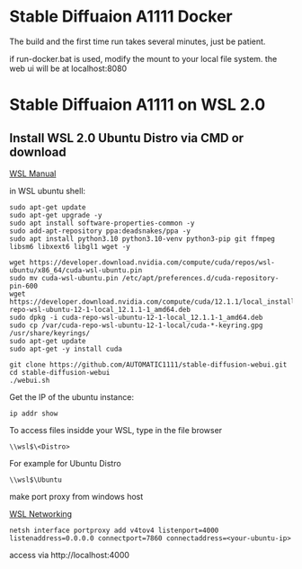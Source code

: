 # Stable Diffuaion A1111 Docker

The build and the first time run takes several minutes, just be patient.

if run-docker.bat is used, modify the mount to your local file system. the web ui will be at localhost:8080


# Stable Diffuaion A1111 on WSL 2.0
## Install WSL 2.0 Ubuntu Distro via CMD or download 

[WSL Manual](https://github.com/MicrosoftDocs/WSL/blob/main/WSL/install-manual.md)

in WSL ubuntu shell:

``` shell
sudo apt-get update
sudo apt-get upgrade -y
sudo apt install software-properties-common -y
sudo add-apt-repository ppa:deadsnakes/ppa -y
sudo apt install python3.10 python3.10-venv python3-pip git ffmpeg libsm6 libxext6 libgl1 wget -y

wget https://developer.download.nvidia.com/compute/cuda/repos/wsl-ubuntu/x86_64/cuda-wsl-ubuntu.pin
sudo mv cuda-wsl-ubuntu.pin /etc/apt/preferences.d/cuda-repository-pin-600
wget https://developer.download.nvidia.com/compute/cuda/12.1.1/local_installers/cuda-repo-wsl-ubuntu-12-1-local_12.1.1-1_amd64.deb
sudo dpkg -i cuda-repo-wsl-ubuntu-12-1-local_12.1.1-1_amd64.deb
sudo cp /var/cuda-repo-wsl-ubuntu-12-1-local/cuda-*-keyring.gpg /usr/share/keyrings/
sudo apt-get update
sudo apt-get -y install cuda

git clone https://github.com/AUTOMATIC1111/stable-diffusion-webui.git
cd stable-diffusion-webui
./webui.sh
```

Get the IP of the ubuntu instance:

``` shell
ip addr show
```

To access files insidde your WSL, type in the file browser

``` shell
\\wsl$\<Distro>
```

For example for Ubuntu Distro

``` shell
\\wsl$\Ubuntu
```

make port proxy from windows host

[WSL Networking](https://learn.microsoft.com/en-us/windows/wsl/networking)

``` shell
netsh interface portproxy add v4tov4 listenport=4000 listenaddress=0.0.0.0 connectport=7860 connectaddress=<your-ubuntu-ip>
```

access via http://localhost:4000
